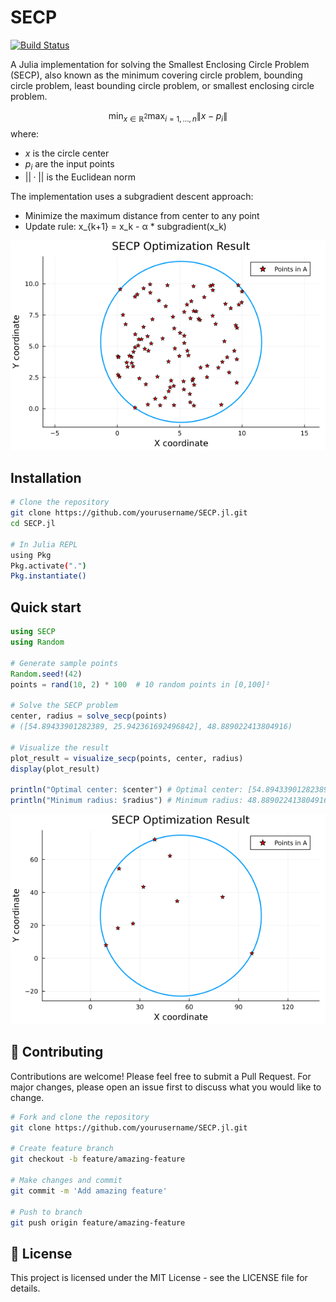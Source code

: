 # SECP

[![Build Status](https://github.com/lnhutnam/SECP.jl/actions/workflows/CI.yml/badge.svg?branch=main)](https://github.com/lnhutnam/SECP.jl/actions/workflows/CI.yml?query=branch%3Amain)

A Julia implementation for solving the Smallest Enclosing Circle Problem (SECP), also known as the minimum covering circle problem, bounding circle problem, least bounding circle problem, or smallest enclosing circle problem.

$$\min_{x \in \mathbb{R}^2} \max_{i=1,\ldots,n} \|x - p_i\|$$
where:
- $x$ is the circle center
- $p_i$ are the input points
- $||·||$ is the Euclidean norm

The implementation uses a subgradient descent approach:
- Minimize the maximum distance from center to any point
- Update rule:  x_{k+1} = x_k - α * subgradient(x_k)

![](./figures/optimization_result.png)

##  Installation

```sh
# Clone the repository
git clone https://github.com/yourusername/SECP.jl.git
cd SECP.jl

# In Julia REPL
using Pkg
Pkg.activate(".")
Pkg.instantiate()
```

## Quick start

```julia
using SECP
using Random

# Generate sample points
Random.seed!(42)
points = rand(10, 2) * 100  # 10 random points in [0,100]²

# Solve the SECP problem
center, radius = solve_secp(points)
# ([54.89433901282389, 25.942361692496842], 48.889022413804916)

# Visualize the result
plot_result = visualize_secp(points, center, radius)
display(plot_result)

println("Optimal center: $center") # Optimal center: [54.89433901282389, 25.942361692496842]
println("Minimum radius: $radius") # Minimum radius: 48.889022413804916
```

![](./figures/optimization_result_01.png)

## 🤝 Contributing

Contributions are welcome! Please feel free to submit a Pull Request. For major changes, please open an issue first to discuss what you would like to change.

```sh
# Fork and clone the repository
git clone https://github.com/yourusername/SECP.jl.git

# Create feature branch
git checkout -b feature/amazing-feature

# Make changes and commit
git commit -m 'Add amazing feature'

# Push to branch
git push origin feature/amazing-feature
```


## 📄 License

This project is licensed under the MIT License - see the LICENSE file for details.